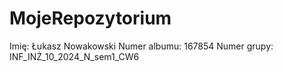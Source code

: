 # MojeRepozytorium
Imię: Łukasz Nowakowski
Numer albumu: 167854
Numer grupy: INF_INŻ_10_2024_N_sem1_CW6
